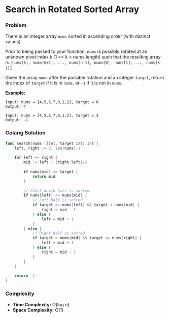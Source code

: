 # Search in Rotated Sorted Array

### Problem
There is an integer array `nums` sorted in ascending order (with distinct values).

Prior to being passed to your function, `nums` is possibly rotated at an unknown pivot index `k` (1 <= k < nums.length) such that the resulting array is `[nums[k], nums[k+1], ..., nums[n-1], nums[0], nums[1], ..., nums[k-1]]`.

Given the array `nums` after the possible rotation and an integer `target`, return the index of `target` if it is in `nums`, or `-1` if it is not in `nums`.

**Example:**
```
Input: nums = [4,5,6,7,0,1,2], target = 0
Output: 4

Input: nums = [4,5,6,7,0,1,2], target = 3
Output: -1
```

### Golang Solution

```go
func search(nums []int, target int) int {
    left, right := 0, len(nums)-1
    
    for left <= right {
        mid := left + (right-left)/2
        
        if nums[mid] == target {
            return mid
        }
        
        // Check which half is sorted
        if nums[left] <= nums[mid] {
            // Left half is sorted
            if target >= nums[left] && target < nums[mid] {
                right = mid - 1
            } else {
                left = mid + 1
            }
        } else {
            // Right half is sorted
            if target > nums[mid] && target <= nums[right] {
                left = mid + 1
            } else {
                right = mid - 1
            }
        }
    }
    
    return -1
}
```

### Complexity
- **Time Complexity:** O(log n)
- **Space Complexity:** O(1)
